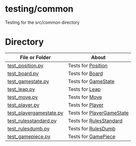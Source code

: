 # testing/common

Testing for the src/common directory

# Directory
|   File or Folder | About |
|   ---            | ---   |
| [test_position.py](./test_position.py) | Tests for [Position](../../src/common/position.py) |
| [test_board.py](./test_board.py) | Tests for [Board](../../src/common/board.py) |
| [test_gamestate.py](./test_gamestate.py) | Tests for [GameState](../../src/common/gamestate.py) |
| [test_leap.py](./test_leap.py) | Tests for [Leap](../../src/common/leap.py) |
| [test_move.py](./test_move.py) | Tests for [Move](../../src/common/move.py) |
| [test_player.py](./test_player.py) | Tests for [Player](../../src/common/player.py) |
| [test_playergamestate.py](./test_playergamestate.py) | Tests for [PlayerGameState](../../src/common/playergamestate.py) |
| [test_rulesstandard.py](./test_rulesstandard.py) | Tests for [RulesStandard](../../src/common/rulesstandard.py) |
| [test_rulesdumb.py](./test_rulesdumb.py) | Tests for [RulesDumb](../../src/common/rulesdumb.py) |
| [test_gamepiece.py](./test_gamepiece.py) | Tests for [GamePiece](../../src/common/gamepiece.py) |